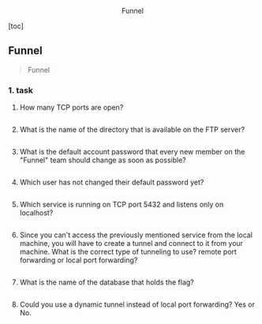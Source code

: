 <center>Funnel</center>



[toc]







## Funnel

> Funnel







### 1. task

1. How many TCP ports are open?

```shell
```

2. What is the name of the directory that is available on the FTP server?

```shell
```

3. What is the default account password that every new member on the "Funnel" team should change as soon as possible?

```shell
```

4. Which user has not changed their default password yet?

```shell
```

5. Which service is running on TCP port 5432 and listens only on localhost?

```shell
```

6. Since you can't access the previously mentioned service from the local machine, you will have to create a tunnel and connect to it from your machine. What is the correct type of tunneling to use? remote port forwarding or local port forwarding?

```shell
```

7. What is the name of the database that holds the flag?

```shell
```

8. Could you use a dynamic tunnel instead of local port forwarding? Yes or No.

```shell
```




